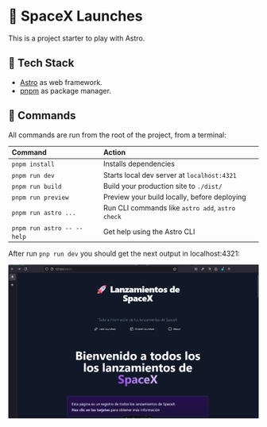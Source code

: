 🚀 SpaceX Launches
==================

This is a project starter to play with Astro.

🧰 Tech Stack
-------------

- [Astro](https://astro.build/) as web framework.
- [pnpm](https://pnpm.io/) as package manager.

🧞 Commands
-----------

All commands are run from the root of the project, from a terminal:

| Command                    | Action                                           |
| :------------------------- | :----------------------------------------------- |
| `pnpm install`             | Installs dependencies                            |
| `pnpm run dev`             | Starts local dev server at `localhost:4321`      |
| `pnpm run build`           | Build your production site to `./dist/`          |
| `pnpm run preview`         | Preview your build locally, before deploying     |
| `pnpm run astro ...`       | Run CLI commands like `astro add`, `astro check` |
| `pnpm run astro -- --help` | Get help using the Astro CLI                     |

After run `pnp run dev` you should get the next output in localhost:4321:

![SpaceX](public/00-spacex.png)
